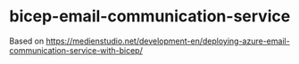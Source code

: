 # bicep-email-communication-service

Based on https://medienstudio.net/development-en/deploying-azure-email-communication-service-with-bicep/
